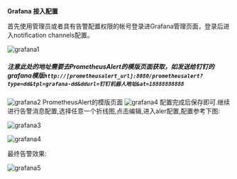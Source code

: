  **Grafana 接入配置**

首先使用管理员或者具有告警配置权限的帐号登录进Grafana管理页面，登录后进入notification channels配置。

![grafana1](https://gitee.com/feiyu563/PrometheusAlert/raw/master/doc/addchannel.png)
##### 注意此处的地址需要去PrometheusAlert的模版页面获取，如发送给钉钉的grafana模版`http://[prometheusalert_url]:8080/prometheusalert?type=dd&tpl=grafana-dd&ddurl=钉钉机器人地址&at=18888888888`
![grafana2](../addchannel2.png)
PrometheusAlert的模版页面
![grafana4](https://gitee.com/feiyu563/PrometheusAlert/raw/master/doc/grafanaalert3.png)
配置完成后保存即可.继续进行告警消息配置,选择任意一个折线图,点击编辑,进入aler配置,配置参考下图:

![grafana3](https://gitee.com/feiyu563/PrometheusAlert/raw/master/doc/grafanaalert1.png)

![grafana4](https://gitee.com/feiyu563/PrometheusAlert/raw/master/doc/grafanaalert2.png)

最终告警效果:

![grafana5](https://gitee.com/feiyu563/PrometheusAlert/raw/master/doc/grafana.png)
